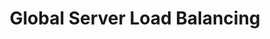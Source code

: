 ---
title: Global Server Load Balancing
description: Configure global server load balancing (GSLB) for websites and applications proxied by NGINX Plus.
weight: 100
menu:
  docs:
    parent: NGINX Plus
---